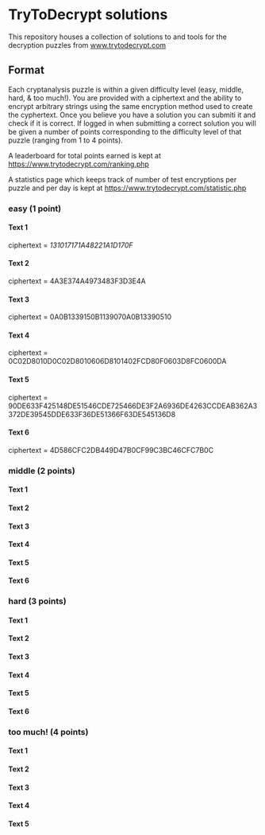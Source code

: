 # TryToDecrypt solutions
This repository houses a collection of solutions to and tools for the decryption puzzles from www.trytodecrypt.com

## Format
Each cryptanalysis puzzle is within a given difficulty level (easy, middle, hard, & too much!). You are provided with a ciphertext and the ability to encrypt arbitrary strings using the same encryption method used to create the cyphertext. Once you believe you have a solution you can submiti it and check if it is correct. If logged in when submitting a correct solution you will be given a number of points corresponding to the difficulty level of that puzzle (ranging from 1 to 4 points).

A leaderboard for total points earned is kept at https://www.trytodecrypt.com/ranking.php

A statistics page which keeps track of number of test encryptions per puzzle and per day is kept at https://www.trytodecrypt.com/statistic.php


### easy (1 point)
#### Text 1
ciphertext = *131017171A48221A1D170F*
#### Text 2
ciphertext = 4A3E374A4973483F3D3E4A
#### Text 3
ciphertext = 0A0B1339150B1139070A0B13390510
#### Text 4
ciphertext = 0C02D8010D0C02D8010606D8101402FCD80F0603D8FC0600DA
#### Text 5
ciphertext = 90DE633F425148DE51546CDE725466DE3F2A6936DE4263CCDEAB362A3372DE39545DDE633F36DE51366F63DE545136D8
#### Text 6
ciphertext = 4D586CFC2DB449D47B0CF99C3BC46CFC7B0C


### middle (2 points)
#### Text 1
#### Text 2
#### Text 3
#### Text 4
#### Text 5
#### Text 6


### hard (3 points)
#### Text 1
#### Text 2
#### Text 3
#### Text 4
#### Text 5
#### Text 6


### too much! (4 points)
#### Text 1
#### Text 2
#### Text 3
#### Text 4
#### Text 5
